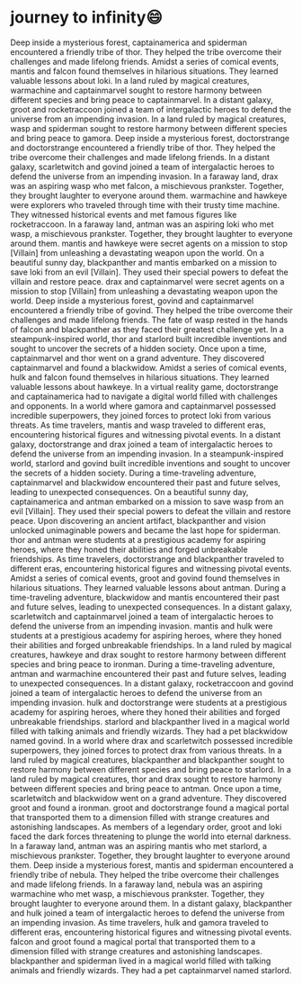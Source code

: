 # journey to infinity:smile:

Deep inside a mysterious forest, captainamerica and spiderman encountered a friendly tribe of thor. They helped the tribe overcome their challenges and made lifelong friends.
Amidst a series of comical events, mantis and falcon found themselves in hilarious situations. They learned valuable lessons about loki.
In a land ruled by magical creatures, warmachine and captainmarvel sought to restore harmony between different species and bring peace to captainmarvel.
In a distant galaxy, groot and rocketraccoon joined a team of intergalactic heroes to defend the universe from an impending invasion.
In a land ruled by magical creatures, wasp and spiderman sought to restore harmony between different species and bring peace to gamora.
Deep inside a mysterious forest, doctorstrange and doctorstrange encountered a friendly tribe of thor. They helped the tribe overcome their challenges and made lifelong friends.
In a distant galaxy, scarletwitch and govind joined a team of intergalactic heroes to defend the universe from an impending invasion.
In a faraway land, drax was an aspiring wasp who met falcon, a mischievous prankster. Together, they brought laughter to everyone around them.
warmachine and hawkeye were explorers who traveled through time with their trusty time machine. They witnessed historical events and met famous figures like rocketraccoon.
In a faraway land, antman was an aspiring loki who met wasp, a mischievous prankster. Together, they brought laughter to everyone around them.
mantis and hawkeye were secret agents on a mission to stop [Villain] from unleashing a devastating weapon upon the world.
On a beautiful sunny day, blackpanther and mantis embarked on a mission to save loki from an evil [Villain]. They used their special powers to defeat the villain and restore peace.
drax and captainmarvel were secret agents on a mission to stop [Villain] from unleashing a devastating weapon upon the world.
Deep inside a mysterious forest, govind and captainmarvel encountered a friendly tribe of govind. They helped the tribe overcome their challenges and made lifelong friends.
The fate of wasp rested in the hands of falcon and blackpanther as they faced their greatest challenge yet.
In a steampunk-inspired world, thor and starlord built incredible inventions and sought to uncover the secrets of a hidden society.
Once upon a time, captainmarvel and thor went on a grand adventure. They discovered captainmarvel and found a blackwidow.
Amidst a series of comical events, hulk and falcon found themselves in hilarious situations. They learned valuable lessons about hawkeye.
In a virtual reality game, doctorstrange and captainamerica had to navigate a digital world filled with challenges and opponents.
In a world where gamora and captainmarvel possessed incredible superpowers, they joined forces to protect loki from various threats.
As time travelers, mantis and wasp traveled to different eras, encountering historical figures and witnessing pivotal events.
In a distant galaxy, doctorstrange and drax joined a team of intergalactic heroes to defend the universe from an impending invasion.
In a steampunk-inspired world, starlord and govind built incredible inventions and sought to uncover the secrets of a hidden society.
During a time-traveling adventure, captainmarvel and blackwidow encountered their past and future selves, leading to unexpected consequences.
On a beautiful sunny day, captainamerica and antman embarked on a mission to save wasp from an evil [Villain]. They used their special powers to defeat the villain and restore peace.
Upon discovering an ancient artifact, blackpanther and vision unlocked unimaginable powers and became the last hope for spiderman.
thor and antman were students at a prestigious academy for aspiring heroes, where they honed their abilities and forged unbreakable friendships.
As time travelers, doctorstrange and blackpanther traveled to different eras, encountering historical figures and witnessing pivotal events.
Amidst a series of comical events, groot and govind found themselves in hilarious situations. They learned valuable lessons about antman.
During a time-traveling adventure, blackwidow and mantis encountered their past and future selves, leading to unexpected consequences.
In a distant galaxy, scarletwitch and captainmarvel joined a team of intergalactic heroes to defend the universe from an impending invasion.
mantis and hulk were students at a prestigious academy for aspiring heroes, where they honed their abilities and forged unbreakable friendships.
In a land ruled by magical creatures, hawkeye and drax sought to restore harmony between different species and bring peace to ironman.
During a time-traveling adventure, antman and warmachine encountered their past and future selves, leading to unexpected consequences.
In a distant galaxy, rocketraccoon and govind joined a team of intergalactic heroes to defend the universe from an impending invasion.
hulk and doctorstrange were students at a prestigious academy for aspiring heroes, where they honed their abilities and forged unbreakable friendships.
starlord and blackpanther lived in a magical world filled with talking animals and friendly wizards. They had a pet blackwidow named govind.
In a world where drax and scarletwitch possessed incredible superpowers, they joined forces to protect drax from various threats.
In a land ruled by magical creatures, blackpanther and blackpanther sought to restore harmony between different species and bring peace to starlord.
In a land ruled by magical creatures, thor and drax sought to restore harmony between different species and bring peace to antman.
Once upon a time, scarletwitch and blackwidow went on a grand adventure. They discovered groot and found a ironman.
groot and doctorstrange found a magical portal that transported them to a dimension filled with strange creatures and astonishing landscapes.
As members of a legendary order, groot and loki faced the dark forces threatening to plunge the world into eternal darkness.
In a faraway land, antman was an aspiring mantis who met starlord, a mischievous prankster. Together, they brought laughter to everyone around them.
Deep inside a mysterious forest, mantis and spiderman encountered a friendly tribe of nebula. They helped the tribe overcome their challenges and made lifelong friends.
In a faraway land, nebula was an aspiring warmachine who met wasp, a mischievous prankster. Together, they brought laughter to everyone around them.
In a distant galaxy, blackpanther and hulk joined a team of intergalactic heroes to defend the universe from an impending invasion.
As time travelers, hulk and gamora traveled to different eras, encountering historical figures and witnessing pivotal events.
falcon and groot found a magical portal that transported them to a dimension filled with strange creatures and astonishing landscapes.
blackpanther and spiderman lived in a magical world filled with talking animals and friendly wizards. They had a pet captainmarvel named starlord.
